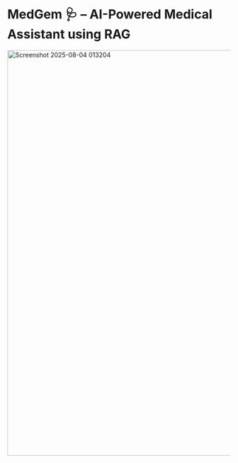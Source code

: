 # MedGem 🩺 – AI-Powered Medical Assistant using RAG

<img width="1920" height="915" alt="Screenshot 2025-08-04 013204" src="https://github.com/user-attachments/assets/45e545dd-3952-4063-b3c9-e5e3ba4a62bd" />


